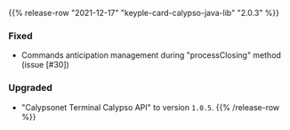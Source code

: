 {{% release-row "2021-12-17" "keyple-card-calypso-java-lib" "2.0.3" %}} 
### Fixed - Commands anticipation management during "processClosing" method (issue [#30]) ### Upgraded - "Calypsonet Terminal Calypso API" to version `1.0.5`.
{{% /release-row %}}
